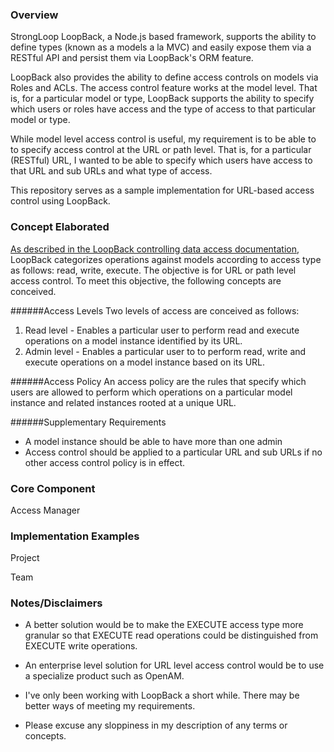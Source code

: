 ### Overview
StrongLoop LoopBack, a Node.js based framework, supports the ability
to define types (known as a models a la MVC) and easily expose them
via a RESTful API and persist them via LoopBack's ORM feature.  

LoopBack also provides the ability to define access controls on models
via Roles and ACLs.  The access control feature works at the model level.
That is, for a particular model or type, LoopBack supports the ability
to specify which users or roles have access and the type of access
to that particular model or type.   

While model level access control is useful, my requirement
is to be able to to specify access control at the URL or path level.  That is,
for a particular (RESTful) URL, I wanted to be able to specify which users
have access to that URL and sub URLs and what type of access.

This repository serves as a sample implementation for URL-based
access control using LoopBack.  

### Concept Elaborated
[As described in the LoopBack controlling data access documentation](http://docs.strongloop.com/display/public/LB/Controlling+data+access),
LoopBack categorizes operations against models according to 
access type as follows: read, write, execute. The objective is for URL or path level access control.  To meet
this objective, the following concepts are conceived.

######Access Levels
Two levels of access are conceived as follows:
1. Read level - Enables a particular user to perform read and execute operations on a model
instance identified by its URL.
2. Admin level - Enables a particular user to to perform read, write and execute operations
on a model instance based on its URL.

######Access Policy
An access policy are the rules that specify which users are allowed to
perform which operations on a particular model instance and related instances rooted
at a unique URL.

######Supplementary Requirements
* A model instance should be able to have more than one admin
* Access control should be applied to a particular URL and sub URLs
if no other access control policy is in effect.

### Core Component
Access Manager

### Implementation Examples 
Project

Team

### Notes/Disclaimers
* A better solution would be to make the EXECUTE access type
more granular so that EXECUTE read operations could be
distinguished from EXECUTE write operations.

* An enterprise level solution for URL level access control
would be to use a specialize product such as OpenAM.

* I've only been working with LoopBack a short while. There may
be better ways of meeting my requirements.

* Please excuse any sloppiness in my description of any terms 
or concepts. 

